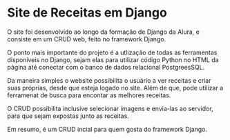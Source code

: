 # Site de Receitas em Django

O site foi desenvolvido ao longo da formação de Django da Alura, e consiste em um CRUD web, feito no framework Django.

O ponto mais importante do projeto é a utlização de todas as ferramentas disponíveis no Django, sejam elas para utilizar código Python no HTML da página até conectar
com o banco de dados relacional PostgreesSQL. 

Da maneira simples o website possibilita o usuário a ver receitas e criar suas próprias, desde que esteja logado no site. Além de que, pode utilizar a ferramenat de busca
para encontar as melhores receitas.

O CRUD possibilita inclusive selecionar imagens e envia-las ao servidor, para que sejam expostas junto as receitas.

Em resumo, é um CRUD incial para quem gosta do framework Django.
